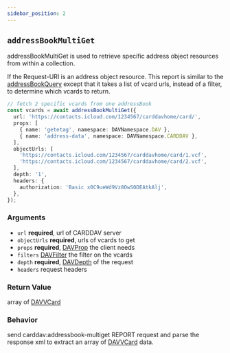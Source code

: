 ```yaml
---
sidebar_position: 2
---
```


## `addressBookMultiGet`

addressBookMultiGet is used to retrieve specific
address object resources from within a collection.

If the Request-URI is an address object resource. This report is similar to the [addressBookQuery](addressBookQuery.md) except that it takes a list of vcard urls, instead of a filter, to determine which vcards to return.

```ts
// fetch 2 specific vcards from one addressBook
const vcards = await addressBookMultiGet({
  url: 'https://contacts.icloud.com/1234567/carddavhome/card/',
  props: [
    { name: 'getetag', namespace: DAVNamespace.DAV },
    { name: 'address-data', namespace: DAVNamespace.CARDDAV },
  ],
  objectUrls: [
    'https://contacts.icloud.com/1234567/carddavhome/card/1.vcf',
    'https://contacts.icloud.com/1234567/carddavhome/card/2.vcf',
  ],
  depth: '1',
  headers: {
    authorization: 'Basic x0C9ueWd9Vz8OwS0DEAtkAlj',
  },
});
```

### Arguments

- `url` **required**, url of CARDDAV server
- `objectUrls` **required**, urls of vcards to get
- `props` **required**, [DAVProp](../types/DAVProp.md) the client needs
- `filters` [DAVFilter](../types/DAVFilter.md) the filter on the vcards
- `depth` **required**, [DAVDepth](../types/DAVDepth.md) of the request
- `headers` request headers

### Return Value

array of [DAVVCard](../types/DAVVCard.md)

### Behavior

send carddav:addressbook-multiget REPORT request and parse the response xml to extract an array of [DAVVCard](../types/DAVVCard.md) data.
